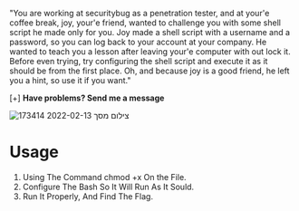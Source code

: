 "You are working at securitybug as a penetration tester, and at your'e coffee break, joy, your'e friend, wanted to challenge
you with some shell script he made only for you. Joy made a shell script with a username and a password, so you can log
back to your account at your company. He wanted to teach you a lesson after leaving your'e computer with out lock it.
Before even trying, try configuring the shell script and execute it as it should be from the first place.
Oh, and because joy is a good friend, he left you a hint, so use it if you want."

[+] <b>Have problems? Send me a message</b>

![צילום מסך 2022-02-13 173414](https://user-images.githubusercontent.com/90532971/153760580-9c8ce21a-f1c0-4537-acb5-92bb86e5420c.png)


# Usage
1. Using The Command chmod +x On the File.
2. Configure The Bash So It Will Run As It Sould.
3. Run It Properly, And Find The Flag.
